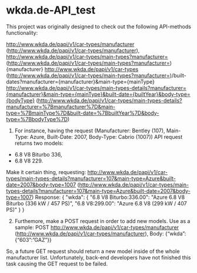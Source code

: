 # wkda.de-API_test

This project was originally designed to check out the following API-methods functionality:

http://www.wkda.de/papi/v1/car-types/manufacturer (http://www.wkda.de/papi/v1/car-types/manufacturer), 
http://www.wkda.de/papi/v1/car-types/main-types?manufacturer= (http://www.wkda.de/papi/v1/car-types/main-types?manufacturer=){manufacturer}
http://www.wkda.de/papi/v1/car-types (http://www.wkda.de/papi/v1/car-types/main-types?manufacturer=)/built-dates?manufacturer={manufacturer}&main-type={mainType}
http://www.wkda.de/papi/v1/car-types/main-types-details?manufacturer={manufacturer}&main-type={mainType}&built-date={builtYear}&body-type={bodyType} (http://www.wkda.de/papi/v1/car-types/main-types-details?manufacturer=%7Bmanufacturer%7D&main-type=%7BmainType%7D&built-date=%7BbuiltYear%7D&body-type=%7BbodyType%7D)

1) For instance,
having the request (Manufacturer: Bentley (107), Main-Type: Azure, Built-Date: 2007, Body-Type: Cabrio (1007)) API request returns two models:
- 6.8 V8 Biturbo 336,
- 6.8 V8 229.

Make it certain thing, requesting:
http://www.wkda.de/papi/v1/car-types/main-types-details?manufacturer=107&main-type=Azure&built-date=2007&body-type=1007 (http://www.wkda.de/papi/v1/car-types/main-types-details?manufacturer=107&main-type=Azure&built-date=2007&body-type=1007)
Response:
{
    "wkda": {
        "6.8 V8 Biturbo:336.00": "Azure 6.8 V8 Biturbo (336 kW / 457 PS)",
        "6.8 V8:299.00": "Azure 6.8 V8 (299 kW / 407 PS)"
    }
}

2) Furthemore,
make a POST request in order to add new models. Use as a sample:
POST
http://www.wkda.de/papi/v1/car-types/manufacturer (http://www.wkda.de/papi/v1/car-types/manufacturer), 
Body:
{“wkda”:{“603”:”GAZ”}}

So, a future GET request should return a new model inside of the whole manufacturer list.
Unfortunately, back-end developers have not finished this task causing the GET request to be failed. 
